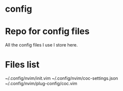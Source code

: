 # config
# Repo for config files
All the config files I use I store here.

# Files list
~/.config/nvim/init.vim
~/.config/nvim/coc-settings.json
~/.config/nvim/plug-config/coc.vim
